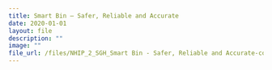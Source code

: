 ```yaml
---
title: Smart Bin – Safer, Reliable and Accurate
date: 2020-01-01
layout: file
description: ""
image: ""
file_url: /files/NHIP_2_SGH_Smart Bin - Safer, Reliable and Accurate-combine.pdf
---
```

